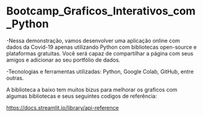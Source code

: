 # Bootcamp_Graficos_Interativos_com_Python
-Nessa demonstração, vamos desenvolver uma aplicação online com dados da Covid-19 apenas utilizando Python com bibliotecas open-source e plataformas gratuitas. Você será capaz de compartilhar a página com seus amigos e adicionar ao seu portfólio de dados.



-Tecnologias e ferramentas utilizadas: Python, Google Colab, GitHub, entre outras.


A biblioteca a baixo tem muitos bizus para melhorar os graficos com algumas bibliotecas e seus seguintes codigos de referência:

https://docs.streamlit.io/library/api-reference
